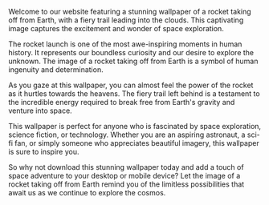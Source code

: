 <!--
Write me content for website with wallpaper "An image of a rocket taking off from Earth, with a fiery trail leading into the clouds."
-->

<!--font:"Montserrat"-->

Welcome to our website featuring a stunning wallpaper of a rocket taking off from Earth, with a fiery trail leading into the clouds. This captivating image captures the excitement and wonder of space exploration.

The rocket launch is one of the most awe-inspiring moments in human history. It represents our boundless curiosity and our desire to explore the unknown. The image of a rocket taking off from Earth is a symbol of human ingenuity and determination.

As you gaze at this wallpaper, you can almost feel the power of the rocket as it hurtles towards the heavens. The fiery trail left behind is a testament to the incredible energy required to break free from Earth's gravity and venture into space.

This wallpaper is perfect for anyone who is fascinated by space exploration, science fiction, or technology. Whether you are an aspiring astronaut, a sci-fi fan, or simply someone who appreciates beautiful imagery, this wallpaper is sure to inspire you.

So why not download this stunning wallpaper today and add a touch of space adventure to your desktop or mobile device? Let the image of a rocket taking off from Earth remind you of the limitless possibilities that await us as we continue to explore the cosmos.
